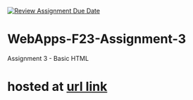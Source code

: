 [![Review Assignment Due Date](https://classroom.github.com/assets/deadline-readme-button-24ddc0f5d75046c5622901739e7c5dd533143b0c8e959d652212380cedb1ea36.svg)](https://classroom.github.com/a/q2-Q7VCy)
# WebApps-F23-Assignment-3
Assignment 3 - Basic HTML
# hosted at [url link](https://44-563-webapps-f23.github.io/44563-webapps-f23-assignment3-rajkumarchigurupati/)